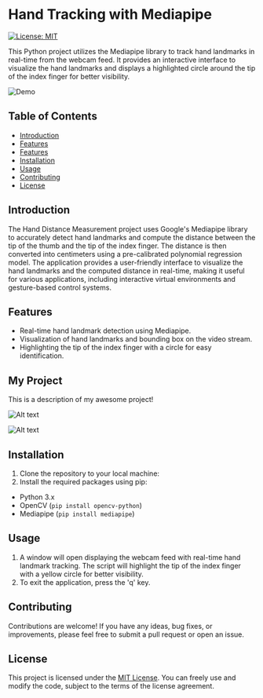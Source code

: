 #  Hand Tracking with Mediapipe


[![License: MIT](https://img.shields.io/badge/License-MIT-blue.svg)](https://opensource.org/licenses/MIT)

This Python project utilizes the Mediapipe library to track hand landmarks in real-time from the webcam feed. It provides an interactive interface to visualize the hand landmarks and displays a highlighted circle around the tip of the index finger for better visibility.

![Demo](demo.gif)

## Table of Contents
- [Introduction](#introduction)
- [Features](#features)
- [Features](#MyProject)
- [Installation](#installation)
- [Usage](#usage)
- [Contributing](#contributing)
- [License](#license)

## Introduction

The Hand Distance Measurement project uses Google's Mediapipe library to accurately detect hand landmarks and compute the distance between the tip of the thumb and the tip of the index finger. The distance is then converted into centimeters using a pre-calibrated polynomial regression model. The application provides a user-friendly interface to visualize the hand landmarks and the computed distance in real-time, making it useful for various applications, including interactive virtual environments and gesture-based control systems.

## Features

- Real-time hand landmark detection using Mediapipe.
- Visualization of hand landmarks and bounding box on the video stream.
- Highlighting the tip of the index finger with a circle for easy identification.
## My Project
 This is a description of my awesome project!

 
 <img
  src="one_hand_1.png"
  alt="Alt text"
  title="Optional title"
  style="display: inline-block; margin: 0 auto; max-width: 300px">

  <img
  src="two_hand.png"
  alt="Alt text"
  title="Optional title"
  style="display: inline-block; margin: 0 auto; max-width: 300px">

## Installation

1. Clone the repository to your local machine:
2. Install the required packages using pip:
 - Python 3.x
 - OpenCV (`pip install opencv-python`)
 - Mediapipe (`pip install mediapipe`)
## Usage

1. A window will open displaying the webcam feed with real-time hand landmark tracking. The script will highlight the tip of the index finger with a yellow circle for better visibility.
2. To exit the application, press the 'q' key.

## Contributing

Contributions are welcome! If you have any ideas, bug fixes, or improvements, please feel free to submit a pull request or open an issue.

## License

This project is licensed under the [MIT License](LICENSE). You can freely use and modify the code, subject to the terms of the license agreement.

